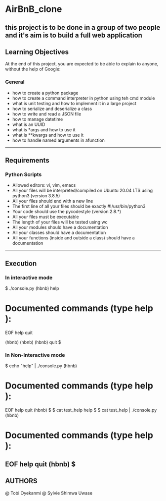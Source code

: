 # AirBnB_clone

this project is to be done in a group of two people and it's aim is to build a full web application 
---
## Learning Objectives

At the end of this project, you are expected to be able to explain to anyone, without the help of Google:

### General

- how to create a python package
- how to create a command interpreter in python using teh cmd module
- what is unit testing and how to implement it in a large project
- how to serialize and deserialize a class
- how to write and read a JSON file
- how to manage datetime
- what is an UUID
- what is *args and how to use it
- what is **kwargs and how to use it
- how to handle named arguments in afunction
---
## Requirements

### Python Scripts

- Allowed editors: vi, vim, emacs
- All your files will be interpreted/compiled on Ubuntu 20.04 LTS using python3 (version 3.8.5)
- All your files should end with a new line
- The first line of all your files should be exactly #!/usr/bin/python3
- Your code should use the pycodestyle (version 2.8.*)
- All your files must be executable
- The length of your files will be tested using wc
- All your modules should have a documentation
- All your classes should have a documentation
- All your functions (inside and outside a class) should have a documentation
---
## Execution

### In interactive mode

$ ./console.py
(hbnb) help

Documented commands (type help <topic>):
========================================
EOF  help  quit

(hbnb) 
(hbnb) 
(hbnb) quit
$

### In Non-Interactive mode

$ echo "help" | ./console.py
(hbnb)

Documented commands (type help <topic>):
========================================
EOF  help  quit
(hbnb) 
$
$ cat test_help
help
$
$ cat test_help | ./console.py
(hbnb)

Documented commands (type help <topic>):
========================================
EOF  help  quit
(hbnb) 
$
---
## AUTHORS

@ Tobi Oyekanmi
@ Sylvie Shimwa Uwase
